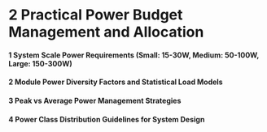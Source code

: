 # 2 Practical Power Budget Management and Allocation


#### 1 System Scale Power Requirements (Small: 15-30W, Medium: 50-100W, Large: 150-300W)


#### 2 Module Power Diversity Factors and Statistical Load Models


#### 3 Peak vs Average Power Management Strategies


#### 4 Power Class Distribution Guidelines for System Design

